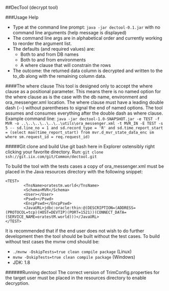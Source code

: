 ##DecTool (decrypt tool)

###Usage Help
* Type at the command line prompt: `java -jar dectool-0.1.jar`
with no command line arguments (help message is displayed)
* The command line args are in alphabetical order and currently working to reorder the argument list.
* The defaults (and required values) are:
  * Both to and from DB names
  * Both to and from environments
  * A where clause that will constrain the rows
 * The outcome: the returned data column is decrypted and written to the to_db along with the remaining column data.
 
 ####The where clause
 This tool is designed only to accept the where clause as a positional parameter.
 This means there is no named option for the where clause as is the case with the db name, environment and ora_messenger.xml location.
 The where clause must have a leading double dash (--) without parentheses to signal the end of named options.
 The tool assumes and consumes everything after the double dash as where clause.
 Example command line:
 `java -jar dectool-1.0-SNAPSHOT.jar -e TEST -f MVR -o ..\..\..\..\..\..\utils\ora_messenger.xml -t MVR_IN -E TEST -s 5 -- sd.line_no = 1 and sd.record_type = 'R' and sd.time_report_start = (select max(time_report_start) from mvr.d_mvr_state_data_enc sm where sm.request_id = req.request_id)
`
 
 #####Git clone and build
 Use git bash here in Explorer ostensibly right clicking your favorite directory.
 Run: `git clone ssh://git.iix.com/git/Common/dectool.git`
 
 To build the tool with the tests cases a copy of ora_messenger.xml must be placed in the Java resources directory with the following snippet:
 ```
 <TEST>
         <TnsName>oratestm.world</TnsName>
         <Schema>MVR</Schema>
         <User></User>
         <Pswd></Pswd>
         <EncpPswd></EncpPswd>
         <JavaURL>jdbc:oracle:thin:@(DESCRIPTION=(ADDRESS=(PROTOCOL=tcp)(HOST=DEVTIP)(PORT=1521))(CONNECT_DATA=(SERVICE_NAME=oratestM.world)))</JavaURL>
 </TEST>
 ```
 It is recommended that if the end user does not wish to do further development then the tool should be built without the test cases.
 To build without test cases the mvnw cmd should be:
* `./mvnw -DskipTests=true clean compile package` (Linux)
* `mvnw -DskipTests=true clean compile package` (Windows)
* JDK: 1.8
 
 ######Running dectool
 The correct version of TrimConfig.properties for the target user must be placed in the resources directory to enable decryption.